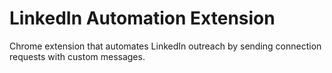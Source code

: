 # LinkedIn Automation Extension

Chrome extension that automates LinkedIn outreach by sending connection requests with custom messages.